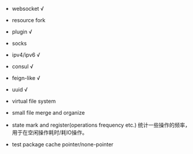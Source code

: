 - websocket √
- resource fork
- plugin √
- socks
- ipv4/ipv6 √
- consul √
- feign-like √
- uuid √
- virtual file system
- small file merge and organize
- state mark and register(operations frequency etc.) 统计一些操作的频率，用于在空闲操作耗时/耗IO操作。

- test package cache pointer/none-pointer